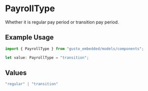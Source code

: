 # PayrollType

Whether it is regular pay period or transition pay period.

## Example Usage

```typescript
import { PayrollType } from "gusto_embedded/models/components";

let value: PayrollType = "transition";
```

## Values

```typescript
"regular" | "transition"
```